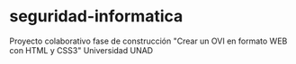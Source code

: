 # seguridad-informatica
Proyecto colaborativo fase de construcción "Crear un OVI en formato WEB con HTML y CSS3" Universidad UNAD
